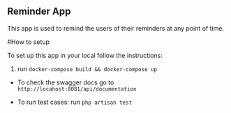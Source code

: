 
## Reminder App

This app is used to remind the users of their reminders at any point of time.

#How to setup

To set up this app in your local follow the instructions:

1. run `docker-compose build && docker-compose up`

- To check the swagger docs go to
`http://locahost:8081/api/documentation`

- To run test cases:
run `php artisan test`
